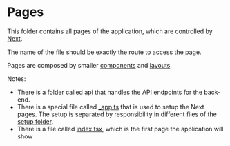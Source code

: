 # Pages

This folder contains all pages of the application, which are controlled by [Next](https://nextjs.org/).

The name of the file should be exactly the route to access the page.

Pages are composed by smaller [components](../components) and [layouts](../layouts).

Notes:
- There is a folder called [api](api) that handles the API endpoints for the back-end.
- There is a special file called [_app.ts](_app.ts) that is used to setup the Next pages. The setup is separated by
  responsibility in different files of the [setup folder](../setup).
- There is a file called [index.tsx](index.tsx), which is the first page the application will show
